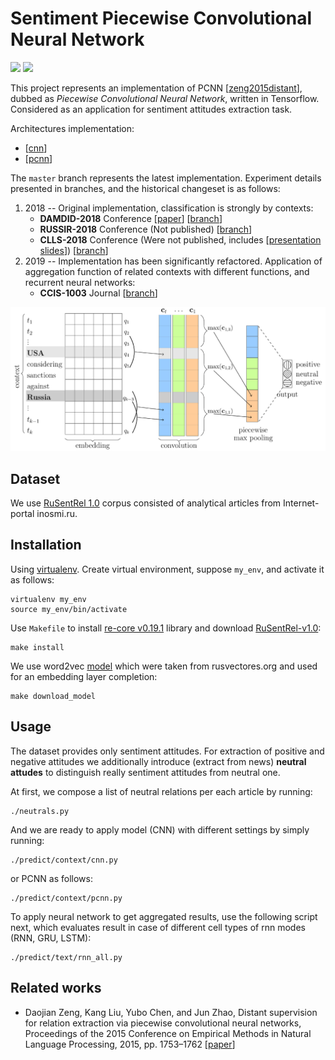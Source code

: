 # Sentiment Piecewise Convolutional Neural Network
![](https://img.shields.io/badge/Python-2.7-brightgreen.svg)
![](https://img.shields.io/badge/TensorFlow-1.4.1-yellowgreen.svg)

This project represents an implementation of PCNN [[zeng2015distant](http://www.aclweb.org/anthology/D15-1203)], dubbed as
*Piecewise Convolutional Neural Network*, written in Tensorflow.
Considered as an application for sentiment attitudes extraction task.

Architectures implementation:
* [[cnn](networks/context/architectures/cnn.py)]
* [[pcnn](networks/context/architectures/pcnn.py)]

The ```master``` branch represents the latest implementation.
Experiment details presented in branches, and the historical changeset is as follows:
1. 2018 -- Original implementation, classification is strongly by contexts:
    * **DAMDID-2018** Conference [[paper](http://ceur-ws.org/Vol-2277/paper33.pdf)] 
        [[branch](https://github.com/nicolay-r/sentiment-pcnn/tree/damdid-2018)]
    * **RUSSIR-2018** Conference (Not published)
        [[branch](https://github.com/nicolay-r/sentiment-pcnn/tree/russir-2018)]
    * **CLLS-2018** Conference (Were not published, includes [[presentation slides](docs/slides.pdf)])
        [[branch](https://github.com/nicolay-r/sentiment-pcnn/tree/clls-2018)]
1. 2019 -- Implementation has been significantly refactored. Application of aggregation function of related contexts with different functions,
    and recurrent neural networks:
    * **CCIS-1003** Journal
        [[branch](https://github.com/nicolay-r/sentiment-pcnn/tree/ccis-2019)]

![alt text](docs/pcnn.png)

Dataset
-------
We use [RuSentRel 1.0](https://github.com/nicolay-r/RuSentRel/tree/v1.0/)
corpus consisted of analytical articles from Internet-portal
inosmi.ru.

Installation
------------

Using [virtualenv](https://www.pythoncentral.io/how-to-install-virtualenv-python/).
Create virtual environment, suppose `my_env`, and activate it as follows:
```
virtualenv my_env
source my_env/bin/activate
```

Use `Makefile` to install
[re-core v0.19.1](https://github.com/nicolay-r/sentiment-erc-core/tree/release_19_1) library and download
[RuSentRel-v1.0](https://github.com/nicolay-r/RuSentRel/tree/v1.0/):
```
make install
```

We use word2vec
[model](http://rusvectores.org/static/models/rusvectores2/news_mystem_skipgram_1000_20_2015.bin.gz)
which were taken from rusvectores.org and used for an embedding layer completion:
```
make download_model
```

Usage
-----
The dataset provides only sentiment attitudes.
For extraction of positive and negative attitudes we additionally introduce
(extract from news) **neutral attudes** to distinguish really sentiment
attitudes from neutral one.

At first, we compose a list of neutral relations per each article by running:
```
./neutrals.py
```
And we are ready to apply model (CNN) with different settings by simply running:
```
./predict/context/cnn.py
```
or PCNN as follows:
```
./predict/context/pcnn.py
```

To apply neural network to get aggregated results, use the following script next,
which evaluates result in case of different cell types of rnn modes (RNN, GRU, LSTM):
```
./predict/text/rnn_all.py
```

Related works
-------------

* Daojian Zeng, Kang Liu, Yubo Chen, and Jun Zhao, Distant
supervision for relation extraction via piecewise convolutional
neural networks, Proceedings of the 2015 Conference on
Empirical Methods in Natural Language Processing, 2015,
pp. 1753–1762
[[paper](http://www.aclweb.org/anthology/D15-1203)]
